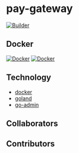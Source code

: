 # pay-gateway
[![Builder](https://github.com/pjoc-team/pay-gateway/workflows/Builder/badge.svg)](https://github.com/pjoc-team/pay-gateway/actions)

## Docker

[![Docker](https://img.shields.io/docker/v/pjoc/pay-gateway)](https://hub.docker.com/r/pjoc/pay-gateway/tags)
[![Docker](https://img.shields.io/docker/image-size/pjoc/pay-gateway/latest)](https://hub.docker.com/r/pjoc/pay-gateway/tags)

## Technology

- [docker](https://docker.com)
- [goland](http://jetbrains.com/go)
- [go-admin](https://github.com/GoAdminGroup/go-admin)

## Collaborators

<!-- readme: collaborators -start -->
<!-- readme: collaborators -end -->

## Contributors

<!-- readme: contributors -start -->
<!-- readme: contributors -end -->